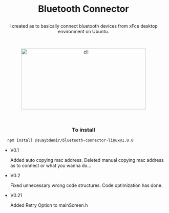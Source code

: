 # <p align="center">Bluetooth Connector</p>

<p align="center">I created as to basically connect bluetooth devices from xFce desktop environment on Ubuntu.</p>

<br>

<p align="center"><img src="https://i.ibb.co/nQwrKRg/b-connector.png" width="390" height="190" 
title="cli"></p>
<br>

### <p align="center">To install</p>

<p align="center">

```bash 
  npm install @suaybdemir/bluetooth-connector-linux@1.0.0
```

</p>

- V0.1
	
	Added auto copying mac address.
	Deleted manual copying mac address as to connect or what you wanna do...

- V0.2
	
	Fixed unnecessary wrong code structures.
	Code optimization has done.

- V0.21 

	Added Retry Option to mainScreen.h
